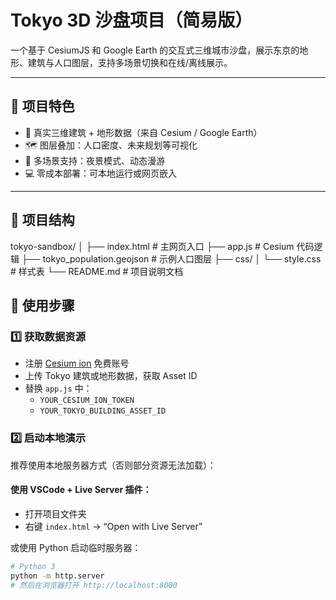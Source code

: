 # Tokyo 3D 沙盘项目（简易版）

一个基于 CesiumJS 和 Google Earth 的交互式三维城市沙盘，展示东京的地形、建筑与人口图层，支持多场景切换和在线/离线展示。

---

## 📌 项目特色

- 🌆 真实三维建筑 + 地形数据（来自 Cesium / Google Earth）
- 🗺️ 图层叠加：人口密度、未来规划等可视化
- 🌙 多场景支持：夜景模式、动态漫游
- 💻 零成本部署：可本地运行或网页嵌入

---

## 🧱 项目结构

tokyo-sandbox/
│
├── index.html # 主网页入口
├── app.js # Cesium 代码逻辑
├── tokyo_population.geojson # 示例人口图层
├── css/
│ └── style.css # 样式表
└── README.md # 项目说明文档
## 🚀 使用步骤

### 1️⃣ 获取数据资源

- 注册 [Cesium ion](https://cesium.com/ion/) 免费账号
- 上传 Tokyo 建筑或地形数据，获取 Asset ID
- 替换 `app.js` 中：
  - `YOUR_CESIUM_ION_TOKEN`
  - `YOUR_TOKYO_BUILDING_ASSET_ID`

### 2️⃣ 启动本地演示

推荐使用本地服务器方式（否则部分资源无法加载）：

#### 使用 VSCode + Live Server 插件：

- 打开项目文件夹
- 右键 `index.html` → “Open with Live Server”

或使用 Python 启动临时服务器：

```bash
# Python 3
python -m http.server
# 然后在浏览器打开 http://localhost:8000
